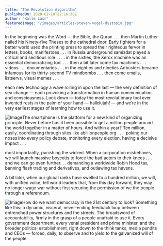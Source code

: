 ```yaml
---
title: "The Revolution Algorithm"
publishedOn: 2020-02-10T22:16:36Z
author: "Kalle Lasn"
featuredImage: "/images/articles/steven-vogel-dystopia.jpg"
---
```


In the beginning was the Word — the Bible, the Quran . . . then Martin Luther nailed his Ninety-five Theses to the cathedral door. Early fighters for a better world used the printing press to spread their righteous fervor in letters, books, manifestoes . . . in Russia underground samizdat played a critical and seditious role . . . . in the sixties, the Xerox machine was an essential democratizing tool . . . then a bit later come fax machines . . . videos . . . documentaries . . . in the eighties and nineties Adbusters became infamous for its thirty-second TV mindbombs . . . then come emails, listservs, visual memes . . .

each new technology a wave rolling in upon the last — the very definition of sea change — each provoking a transformation in human communication and consciousness. Look down — today the most revolutionary tool ever invented rests in the palm of your hand — hallelujah! — and we’re in the very earliest stages of learning how to use it.

![Image](/images/articles/ellipsis.jpg)The smartphone is the platform for a new kind of organizing principle. Never before has it been possible to get a million people around the world together in a matter of hours. And within a year? Ten million, easily, coordinating through sites like abillionpeople.org . . .  poking our noses into every policy debate, monitoring every election, having a decisive impact . . .  

most importantly, punishing the wicked. When a corporation misbehaves, we will launch massive boycotts to force the bad actors to their knees . . . and we can go even further. . . demanding a worldwide Robin Hood tax, banning flash trading and derivatives, and outlawing tax havens.

A bit later, when our global ranks have swelled to a hundred million, we will, with unified voice, tell world leaders that, from this day forward, they may no longer wage war without first securing the permission of we the people through a referendum.

![Image](/images/articles/ellipsis.jpg)How do we want democracy in the 21st century to look? Something like this: a dynamic, visceral, never-ending feedback loop between entrenched power structures and the streets. The broadsword of accountability, firmly in the grasp of a people unafraid to use it. Every government department, every venal president and prime minister, and the broader political establishment, right down to the think tanks, media pundits and CEOs — forced, daily, to observe and to yield to the galvanized will of the people.
